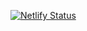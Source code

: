 [![Netlify Status](https://api.netlify.com/api/v1/badges/dce4adb2-4213-4eae-bb88-0c978dff9f4a/deploy-status)](https://app.netlify.com/sites/summonerrifttv/deploys)
